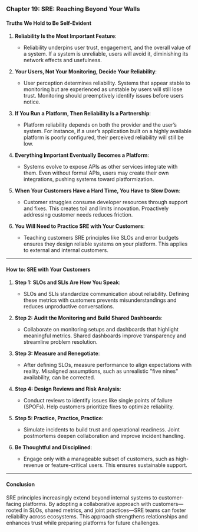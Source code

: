 ### Chapter 19: SRE: Reaching Beyond Your Walls

#### **Truths We Hold to Be Self-Evident**

1. **Reliability Is the Most Important Feature**:
   - Reliability underpins user trust, engagement, and the overall value of a system. If a system is unreliable, users will avoid it, diminishing its network effects and usefulness.

2. **Your Users, Not Your Monitoring, Decide Your Reliability**:
   - User perception determines reliability. Systems that appear stable to monitoring but are experienced as unstable by users will still lose trust. Monitoring should preemptively identify issues before users notice.

3. **If You Run a Platform, Then Reliability Is a Partnership**:
   - Platform reliability depends on both the provider and the user’s system. For instance, if a user’s application built on a highly available platform is poorly configured, their perceived reliability will still be low.

4. **Everything Important Eventually Becomes a Platform**:
   - Systems evolve to expose APIs as other services integrate with them. Even without formal APIs, users may create their own integrations, pushing systems toward platformization.

5. **When Your Customers Have a Hard Time, You Have to Slow Down**:
   - Customer struggles consume developer resources through support and fixes. This creates toil and limits innovation. Proactively addressing customer needs reduces friction.

6. **You Will Need to Practice SRE with Your Customers**:
   - Teaching customers SRE principles like SLOs and error budgets ensures they design reliable systems on your platform. This applies to external and internal customers.

---

#### **How to: SRE with Your Customers**

1. **Step 1: SLOs and SLIs Are How You Speak**:
   - SLOs and SLIs standardize communication about reliability. Defining these metrics with customers prevents misunderstandings and reduces unproductive conversations.

2. **Step 2: Audit the Monitoring and Build Shared Dashboards**:
   - Collaborate on monitoring setups and dashboards that highlight meaningful metrics. Shared dashboards improve transparency and streamline problem resolution.

3. **Step 3: Measure and Renegotiate**:
   - After defining SLOs, measure performance to align expectations with reality. Misaligned assumptions, such as unrealistic "five nines" availability, can be corrected.

4. **Step 4: Design Reviews and Risk Analysis**:
   - Conduct reviews to identify issues like single points of failure (SPOFs). Help customers prioritize fixes to optimize reliability.

5. **Step 5: Practice, Practice, Practice**:
   - Simulate incidents to build trust and operational readiness. Joint postmortems deepen collaboration and improve incident handling.

6. **Be Thoughtful and Disciplined**:
   - Engage only with a manageable subset of customers, such as high-revenue or feature-critical users. This ensures sustainable support.

---

#### **Conclusion**
SRE principles increasingly extend beyond internal systems to customer-facing platforms. By adopting a collaborative approach with customers—rooted in SLOs, shared metrics, and joint practices—SRE teams can foster reliability across ecosystems. This approach strengthens relationships and enhances trust while preparing platforms for future challenges.